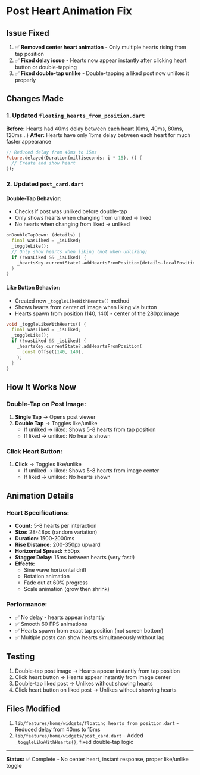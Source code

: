 # Post Heart Animation Fix

## Issue Fixed
1. ✅ **Removed center heart animation** - Only multiple hearts rising from tap position
2. ✅ **Fixed delay issue** - Hearts now appear instantly after clicking heart button or double-tapping
3. ✅ **Fixed double-tap unlike** - Double-tapping a liked post now unlikes it properly

## Changes Made

### 1. Updated `floating_hearts_from_position.dart`
**Before:** Hearts had 40ms delay between each heart (0ms, 40ms, 80ms, 120ms...)
**After:** Hearts have only 15ms delay between each heart for much faster appearance

```dart
// Reduced delay from 40ms to 15ms
Future.delayed(Duration(milliseconds: i * 15), () {
  // Create and show heart
});
```

### 2. Updated `post_card.dart`

#### Double-Tap Behavior:
- Checks if post was unliked before double-tap
- Only shows hearts when changing from unliked → liked
- No hearts when changing from liked → unliked

```dart
onDoubleTapDown: (details) {
  final wasLiked = _isLiked;
  _toggleLike();
  // Only show hearts when liking (not when unliking)
  if (!wasLiked && _isLiked) {
    _heartsKey.currentState?.addHeartsFromPosition(details.localPosition);
  }
}
```

#### Like Button Behavior:
- Created new `_toggleLikeWithHearts()` method
- Shows hearts from center of image when liking via button
- Hearts spawn from position (140, 140) - center of the 280px image

```dart
void _toggleLikeWithHearts() {
  final wasLiked = _isLiked;
  _toggleLike();
  if (!wasLiked && _isLiked) {
    _heartsKey.currentState?.addHeartsFromPosition(
      const Offset(140, 140),
    );
  }
}
```

## How It Works Now

### Double-Tap on Post Image:
1. **Single Tap** → Opens post viewer
2. **Double Tap** → Toggles like/unlike
   - If unliked → liked: Shows 5-8 hearts from tap position
   - If liked → unliked: No hearts shown

### Click Heart Button:
1. **Click** → Toggles like/unlike
   - If unliked → liked: Shows 5-8 hearts from image center
   - If liked → unliked: No hearts shown

## Animation Details

### Heart Specifications:
- **Count:** 5-8 hearts per interaction
- **Size:** 28-48px (random variation)
- **Duration:** 1500-2000ms
- **Rise Distance:** 200-350px upward
- **Horizontal Spread:** ±50px
- **Stagger Delay:** 15ms between hearts (very fast!)
- **Effects:** 
  - Sine wave horizontal drift
  - Rotation animation
  - Fade out at 60% progress
  - Scale animation (grow then shrink)

### Performance:
- ✅ No delay - hearts appear instantly
- ✅ Smooth 60 FPS animations
- ✅ Hearts spawn from exact tap position (not screen bottom)
- ✅ Multiple posts can show hearts simultaneously without lag

## Testing
1. Double-tap post image → Hearts appear instantly from tap position
2. Click heart button → Hearts appear instantly from image center
3. Double-tap liked post → Unlikes without showing hearts
4. Click heart button on liked post → Unlikes without showing hearts

## Files Modified
1. `lib/features/home/widgets/floating_hearts_from_position.dart` - Reduced delay from 40ms to 15ms
2. `lib/features/home/widgets/post_card.dart` - Added `_toggleLikeWithHearts()`, fixed double-tap logic

---
**Status:** ✅ Complete - No center heart, instant response, proper like/unlike toggle
